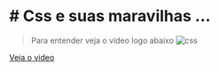 # # Css e suas maravilhas ...

> Para entender veja o vídeo logo abaixo
![css](https://user-images.githubusercontent.com/65264902/106399394-33ad4f00-63f7-11eb-9480-9e40cb0554c7.jpg)


[Veja o video](https://www.linkedin.com/posts/ricardo-alves-6a713b1b8_css-e-seus-milagres-kkk-activity-6759647896108367872-l0eN)
